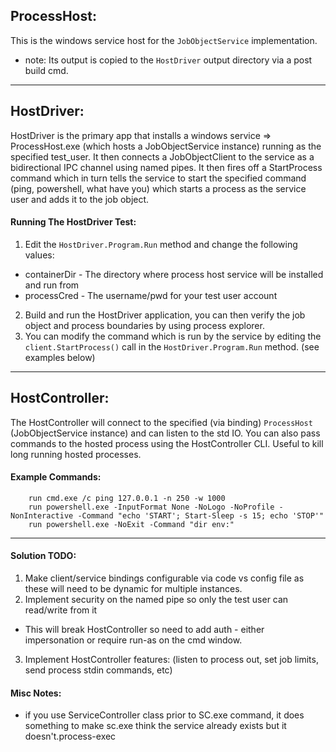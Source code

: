 ## ProcessHost:
This is the windows service host for the `JobObjectService` implementation.

* note: Its output is copied to the `HostDriver` output directory via a post build cmd.

---

## HostDriver:

HostDriver is the primary app that installs a windows service => ProcessHost.exe (which hosts a JobObjectService instance) running as the specified test_user.
It then connects a JobObjectClient to the service as a bidirectional IPC channel using named pipes.  It then fires off a StartProcess command
which in turn tells the service to start the specified command (ping, powershell, what have you) which starts a process as the service user
and adds it to the job object.



#### Running The HostDriver Test:

1. Edit the `HostDriver.Program.Run` method and change the following values:
  * containerDir - The directory where process host service will be installed and run from
  * processCred - The username/pwd for your test user account
2. Build and run the HostDriver application, you can then verify the job object and process boundaries by using process explorer.
3. You can modify the command which is run by the service by editing the `client.StartProcess()` call in the `HostDriver.Program.Run` method. (see examples below)

---

## HostController:
The HostController will connect to the specified (via binding) `ProcessHost` (JobObjectService instance) and can listen to the std IO.
You can also pass commands to the hosted process using the HostController CLI.  Useful to kill long running hosted processes.

#### Example Commands:
````
    run cmd.exe /c ping 127.0.0.1 -n 250 -w 1000  
    run powershell.exe -InputFormat None -NoLogo -NoProfile -NonInteractive -Command "echo 'START'; Start-Sleep -s 15; echo 'STOP'"  
    run powershell.exe -NoExit -Command "dir env:"  
````

---

#### Solution TODO:

1. Make client/service bindings configurable via code vs config file as these will need to be dynamic for multiple instances.
2. Implement security on the named pipe so only the test user can read/write from it
  * This will break HostController so need to add auth - either impersonation or require run-as on the cmd window.
3. Implement HostController features: (listen to process out, set job limits, send process stdin commands, etc)

#### Misc Notes:

- if you use ServiceController class prior to SC.exe command, it does something to make sc.exe think the service already exists but it doesn't.process-exec
